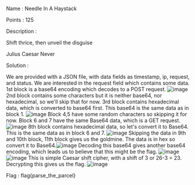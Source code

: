 Name : Needle In A Haystack

Points : 125

Description :

Shift thrice, then unveil the disguise

Julius Caesar Never

Solution :

We are provided with a JSON file, with data fields as timestamp, ip, request, and status. We are interested in the request field which contains some data.
1st block is a base64 encoding which decodes to a POST request.
![image](https://github.com/tan0001/Writeup-Blackhat-Asia-CTF-2024/assets/115548054/abcdc55a-f226-400c-b7e6-7ce929f6a54d)
2nd block contains some characters but it is neither base64, nor hexadecimal, so we'll skip that for now.
3rd block contains hexadecimal data, which is converted to base64 first. This base64 is the same data as in block 1.
![image](https://github.com/tan0001/Writeup-Blackhat-Asia-CTF-2024/assets/115548054/e3cc73c1-0576-4600-bbb8-7e224990f9fb)
Block 4,5 have some random characters so skipping it for now.
Block 6 and 7 have the same Base64 data, which is a GET request.
![image](https://github.com/tan0001/Writeup-Blackhat-Asia-CTF-2024/assets/115548054/38245204-10c0-4333-8092-add825f340d3)
8th block contains hexadecimal data, so let's convert it to Base64. This is the same data as in block 6 and 7.
![image](https://github.com/tan0001/Writeup-Blackhat-Asia-CTF-2024/assets/115548054/3fbec26d-fead-4bee-aac3-abbd8b5cf355)
Skipping the data in 9th and 10th block, 11th block gives us the goldmine. The data is in hex so convert it to Base64.![image](https://github.com/tan0001/Writeup-Blackhat-Asia-CTF-2024/assets/115548054/4a4e6983-0a18-44ad-be40-0025a400806f)
Decoding this base64 gives another base64 encoding, which leads us to believe that this might be the flag.
![image](https://github.com/tan0001/Writeup-Blackhat-Asia-CTF-2024/assets/115548054/54ff0624-a706-45c7-b574-85b46b686af8)
![image](https://github.com/tan0001/Writeup-Blackhat-Asia-CTF-2024/assets/115548054/62facf6c-169c-4766-9875-8c51a8c3b864)
This is simple Caesar shift cipher, with a shift of 3 or 26-3 = 23. Decrypting this gives us the flag.
![image](https://github.com/tan0001/Writeup-Blackhat-Asia-CTF-2024/assets/115548054/5bb7be6f-8b7d-4a92-a36c-bf4f5897b49d)

Flag : flag{parse_the_parcel}
